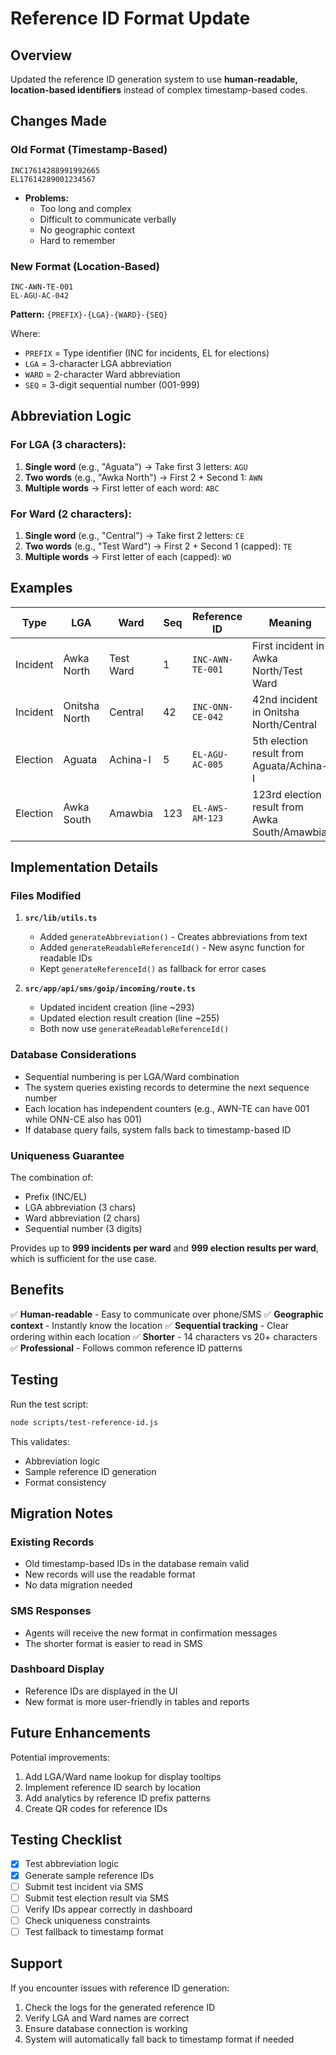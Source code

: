 # Reference ID Format Update

## Overview
Updated the reference ID generation system to use **human-readable, location-based identifiers** instead of complex timestamp-based codes.

## Changes Made

### Old Format (Timestamp-Based)
```
INC17614288991992665
EL17614289001234567
```
- **Problems:**
  - Too long and complex
  - Difficult to communicate verbally
  - No geographic context
  - Hard to remember

### New Format (Location-Based)
```
INC-AWN-TE-001
EL-AGU-AC-042
```

**Pattern:** `{PREFIX}-{LGA}-{WARD}-{SEQ}`

Where:
- `PREFIX` = Type identifier (INC for incidents, EL for elections)
- `LGA` = 3-character LGA abbreviation
- `WARD` = 2-character Ward abbreviation
- `SEQ` = 3-digit sequential number (001-999)

## Abbreviation Logic

### For LGA (3 characters):
1. **Single word** (e.g., "Aguata") → Take first 3 letters: `AGU`
2. **Two words** (e.g., "Awka North") → First 2 + Second 1: `AWN`
3. **Multiple words** → First letter of each word: `ABC`

### For Ward (2 characters):
1. **Single word** (e.g., "Central") → Take first 2 letters: `CE`
2. **Two words** (e.g., "Test Ward") → First 2 + Second 1 (capped): `TE`
3. **Multiple words** → First letter of each (capped): `WO`

## Examples

| Type | LGA | Ward | Seq | Reference ID | Meaning |
|------|-----|------|-----|--------------|---------|
| Incident | Awka North | Test Ward | 1 | `INC-AWN-TE-001` | First incident in Awka North/Test Ward |
| Incident | Onitsha North | Central | 42 | `INC-ONN-CE-042` | 42nd incident in Onitsha North/Central |
| Election | Aguata | Achina-I | 5 | `EL-AGU-AC-005` | 5th election result from Aguata/Achina-I |
| Election | Awka South | Amawbia | 123 | `EL-AWS-AM-123` | 123rd election result from Awka South/Amawbia |

## Implementation Details

### Files Modified

1. **`src/lib/utils.ts`**
   - Added `generateAbbreviation()` - Creates abbreviations from text
   - Added `generateReadableReferenceId()` - New async function for readable IDs
   - Kept `generateReferenceId()` as fallback for error cases

2. **`src/app/api/sms/goip/incoming/route.ts`**
   - Updated incident creation (line ~293)
   - Updated election result creation (line ~255)
   - Both now use `generateReadableReferenceId()`

### Database Considerations

- Sequential numbering is per LGA/Ward combination
- The system queries existing records to determine the next sequence number
- Each location has independent counters (e.g., AWN-TE can have 001 while ONN-CE also has 001)
- If database query fails, system falls back to timestamp-based ID

### Uniqueness Guarantee

The combination of:
- Prefix (INC/EL)
- LGA abbreviation (3 chars)
- Ward abbreviation (2 chars)
- Sequential number (3 digits)

Provides up to **999 incidents per ward** and **999 election results per ward**, which is sufficient for the use case.

## Benefits

✅ **Human-readable** - Easy to communicate over phone/SMS
✅ **Geographic context** - Instantly know the location
✅ **Sequential tracking** - Clear ordering within each location
✅ **Shorter** - 14 characters vs 20+ characters
✅ **Professional** - Follows common reference ID patterns

## Testing

Run the test script:
```bash
node scripts/test-reference-id.js
```

This validates:
- Abbreviation logic
- Sample reference ID generation
- Format consistency

## Migration Notes

### Existing Records
- Old timestamp-based IDs in the database remain valid
- New records will use the readable format
- No data migration needed

### SMS Responses
- Agents will receive the new format in confirmation messages
- The shorter format is easier to read in SMS

### Dashboard Display
- Reference IDs are displayed in the UI
- New format is more user-friendly in tables and reports

## Future Enhancements

Potential improvements:
1. Add LGA/Ward name lookup for display tooltips
2. Implement reference ID search by location
3. Add analytics by reference ID prefix patterns
4. Create QR codes for reference IDs

## Testing Checklist

- [x] Test abbreviation logic
- [x] Generate sample reference IDs
- [ ] Submit test incident via SMS
- [ ] Submit test election result via SMS
- [ ] Verify IDs appear correctly in dashboard
- [ ] Check uniqueness constraints
- [ ] Test fallback to timestamp format

## Support

If you encounter issues with reference ID generation:
1. Check the logs for the generated reference ID
2. Verify LGA and Ward names are correct
3. Ensure database connection is working
4. System will automatically fall back to timestamp format if needed
